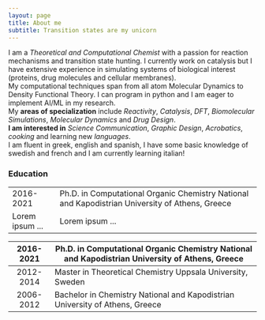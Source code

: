 ```yaml
---
layout: page
title: About me
subtitle: Transition states are my unicorn
---
```


I am a _Theoretical and Computational Chemist_ with a passion for reaction mechanisms and transition state hunting. I currently work on catalysis but I have extensive experience in simulating systems of biological interest (proteins, drug molecules and cellular membranes).  
My computational techniques span from all atom Molecular Dynamics to Density Functional Theory. I can program in python and I am eager to implement AI/ML in my research.  
My **areas of specialization** include _Reactivity_, _Catalysis_, _DFT_, _Biomolecular Simulations_, _Molecular Dynamics_ and _Drug Design_.  
**I am interested in** _Science Communication_, _Graphic Design_, _Acrobatics_, _cooking_ and learning new _languages_.  
I am fluent in greek, english and spanish, I have some basic knowledge of swedish and french and I am currently learning italian!


### Education

<table border="0">
 <tr>
    <td>2016-2021</td>
    <td> Ph.D. in Computational Organic Chemistry National and Kapodistrian University of Athens, Greece </td>
 </tr>
 <tr>
    <td>Lorem ipsum ...</td>
    <td>Lorem ipsum ...</td>
 </tr>
</table>

| 2016-2021 | Ph.D. in Computational Organic Chemistry National and Kapodistrian University of Athens, Greece |
|:---------:|-------------------------------------------------------------------------------------------------|
| 2012-2014 | Master in Theoretical Chemistry Uppsala University, Sweden                                      |
| 2006-2012 | Bachelor in Chemistry National and Kapodistrian University of Athens, Greece                    |
